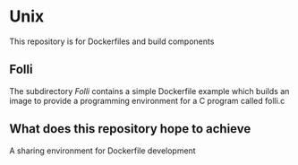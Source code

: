 # Unix #
This repository is for Dockerfiles and build components

## Folli  ##
The subdirectory _Folli_ contains a simple Dockerfile example which builds an image to provide a programming environment for a C program called folli.c

## What does this repository hope to achieve ##
A sharing environment for Dockerfile development

